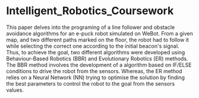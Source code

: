 # Intelligent_Robotics_Coursework

This paper delves into the programing of a line follower and obstacle avoidance algorithms for an e-puck robot simulated on WeBot. From a given map, and two different paths marked on the floor, the robot had to follow it while selecting the correct one according to the initial beacon's signal. Thus, to achieve the goal, two different algorithms were developed using Behaviour-Based Robotics (BBR) and Evolutionary Robotics (ER) methods. The BBR method involves the development of a algorithm based on IF/ELSE conditions to drive the robot from the sensors. Whereas, the ER method relies on a Neural Network (NN) trying to optimise the solution by finding the best parameters to control the robot to the goal from the sensors values.  
